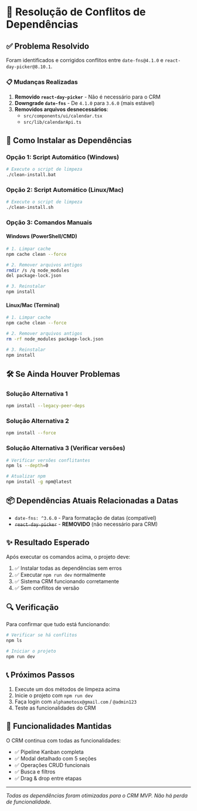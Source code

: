 # 🔧 Resolução de Conflitos de Dependências

## ✅ Problema Resolvido

Foram identificados e corrigidos conflitos entre `date-fns@4.1.0` e `react-day-picker@8.10.1`.

### 📋 Mudanças Realizadas

1. **Removido `react-day-picker`** - Não é necessário para o CRM
2. **Downgrade `date-fns`** - De `4.1.0` para `3.6.0` (mais estável)
3. **Removidos arquivos desnecessários**:
   - `src/components/ui/calendar.tsx`
   - `src/lib/calendarApi.ts`

## 🚀 Como Instalar as Dependências

### Opção 1: Script Automático (Windows)
```bash
# Execute o script de limpeza
./clean-install.bat
```

### Opção 2: Script Automático (Linux/Mac)
```bash
# Execute o script de limpeza
./clean-install.sh
```

### Opção 3: Comandos Manuais

#### Windows (PowerShell/CMD)
```bash
# 1. Limpar cache
npm cache clean --force

# 2. Remover arquivos antigos
rmdir /s /q node_modules
del package-lock.json

# 3. Reinstalar
npm install
```

#### Linux/Mac (Terminal)
```bash
# 1. Limpar cache
npm cache clean --force

# 2. Remover arquivos antigos
rm -rf node_modules package-lock.json

# 3. Reinstalar
npm install
```

## 🛠️ Se Ainda Houver Problemas

### Solução Alternativa 1
```bash
npm install --legacy-peer-deps
```

### Solução Alternativa 2
```bash
npm install --force
```

### Solução Alternativa 3 (Verificar versões)
```bash
# Verificar versões conflitantes
npm ls --depth=0

# Atualizar npm
npm install -g npm@latest
```

## 📦 Dependências Atuais Relacionadas a Datas

- `date-fns: ^3.6.0` - Para formatação de datas (compatível)
- ~~`react-day-picker`~~ - **REMOVIDO** (não necessário para CRM)

## ✨ Resultado Esperado

Após executar os comandos acima, o projeto deve:

1. ✅ Instalar todas as dependências sem erros
2. ✅ Executar `npm run dev` normalmente
3. ✅ Sistema CRM funcionando corretamente
4. ✅ Sem conflitos de versão

## 🔍 Verificação

Para confirmar que tudo está funcionando:

```bash
# Verificar se há conflitos
npm ls

# Iniciar o projeto
npm run dev
```

## 📞 Próximos Passos

1. Execute um dos métodos de limpeza acima
2. Inicie o projeto com `npm run dev`
3. Faça login com `alphamotosx@gmail.com` / `@admin123`
4. Teste as funcionalidades do CRM

## 🎯 Funcionalidades Mantidas

O CRM continua com todas as funcionalidades:
- ✅ Pipeline Kanban completa
- ✅ Modal detalhado com 5 seções
- ✅ Operações CRUD funcionais
- ✅ Busca e filtros
- ✅ Drag & drop entre etapas

---

*Todas as dependências foram otimizadas para o CRM MVP. Não há perda de funcionalidade.*
